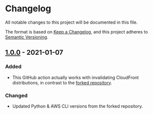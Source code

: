 # Changelog
All notable changes to this project will be documented in this file.

The format is based on [Keep a Changelog][keep-a-changelog], and this project
adheres to [Semantic Versioning][semver].


## [1.0.0] - 2021-01-07
### Added
- This GitHub action actually works with invalidating CloudFront distributions, in contrast to the [forked repository](https://github.com/kefranabg/s3-sync-action).

### Changed
- Updated Python & AWS CLI versions from the forked repository.



[1.0.0]: https://github.com/kersvers/s3-sync-with-cloudfront-invalidation/releases/tag/v1.0.0
[keep-a-changelog]: https://keepachangelog.com/en/1.0.0/
[semver]: https://semver.org/spec/v2.0.0.html
